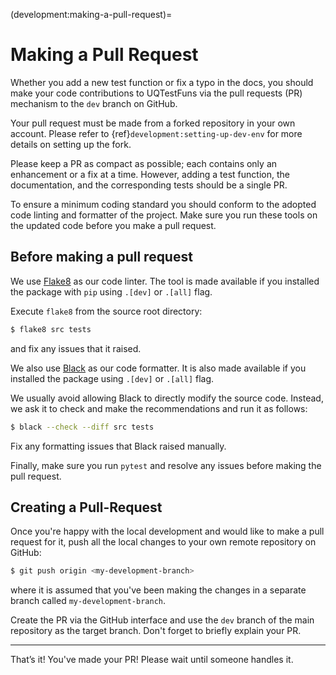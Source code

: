 (development:making-a-pull-request)=
# Making a Pull Request

Whether you add a new test function or fix a typo in the docs,
you should make your code contributions to UQTestFuns via the pull requests (PR) mechanism to the `dev` branch on GitHub.

Your pull request must be made from a forked repository in your own account.
Please refer to {ref}`development:setting-up-dev-env` for more details on setting up the fork.

Please keep a PR as compact as possible; each contains only an enhancement or a fix at a time.
However, adding a test function, the documentation, and the corresponding tests should be a single PR.

To ensure a minimum coding standard you should conform to the adopted code linting and formatter of the project.
Make sure you run these tools on the updated code before you make a pull request.

## Before making a pull request

We use [Flake8](https://github.com/PyCQA/flake8) as our code linter.
The tool is made available if you installed the package with `pip` using `.[dev]` or `.[all]` flag.

Execute `flake8` from the source root directory:

```bash
$ flake8 src tests
```

and fix any issues that it raised.

We also use [Black](https://github.com/psf/black) as our code formatter.
It is also made available if you installed the package using `.[dev]` or `.[all]` flag.

We usually avoid allowing Black to directly modify the source code.
Instead, we ask it to check and make the recommendations and run it as follows:

```bash
$ black --check --diff src tests
```

Fix any formatting issues that Black raised manually.

Finally, make sure you run `pytest` and resolve any issues before making the pull request.

## Creating a Pull-Request

Once you're happy with the local development and would like to make a pull request for it,
push all the local changes to your own remote repository on GitHub:

```bash
$ git push origin <my-development-branch>
```

where it is assumed that you've been making the changes in a separate branch called `my-development-branch`.

Create the PR via the GitHub interface and use the `dev` branch of the main repository as the target branch.
Don't forget to briefly explain your PR.

---

That’s it! You've made your PR! Please wait until someone handles it.
